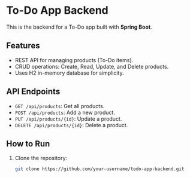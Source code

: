 # To-Do App Backend

This is the backend for a To-Do app built with **Spring Boot**.

## Features
- REST API for managing products (To-Do items).
- CRUD operations: Create, Read, Update, and Delete products.
- Uses H2 in-memory database for simplicity.

## API Endpoints
- `GET /api/products`: Get all products.
- `POST /api/products`: Add a new product.
- `PUT /api/products/{id}`: Update a product.
- `DELETE /api/products/{id}`: Delete a product.

## How to Run

1. Clone the repository:
   ```bash
   git clone https://github.com/your-username/todo-app-backend.git